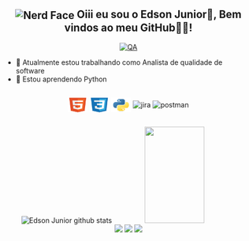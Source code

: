 <div align="center">
  <h2><img src="https://raw.githubusercontent.com/Tarikul-Islam-Anik/Animated-Fluent-Emojis/master/Emojis/Smilies/Nerd%20Face.png" alt="Nerd Face" width="25" height="25" align="center"/> Oiii eu sou o Edson Junior👋, Bem vindos ao meu GitHub👨‍💻!</h2>
</div>
<div align="center">
  <a href="https://github.com/projetos-junior"><img src="https://readme-typing-svg.demolab.com?font=Fira+Code&pause=10&color=F7ED1F&center=true&vCenter=true&&repeat=true&random=false&width=435&lines=Analista de qualidade(QA);Estudante de Python;Estudo continuo;Apaixonado por tecnologia" alt="QA " /></a>  
</div>

- 🔭 Atualmente estou trabalhando como Analista de qualidade de software
- 🌱 Estou aprendendo Python

##

<div align="center">
  <img align="center" alt="HTML" height="30" width="40"    src="https://raw.githubusercontent.com/devicons/devicon/master/icons/html5/html5-original.svg">
  <img align="center" alt="CSS" height="30" width="40"     src="https://raw.githubusercontent.com/devicons/devicon/master/icons/css3/css3-original.svg">
  <img align="center" alt="Python" height="30" width="40"  src="https://raw.githubusercontent.com/devicons/devicon/master/icons/python/python-original.svg">
  <img align="center" alt="jira" height="30" width="40"    src="https://cdn.jsdelivr.net/gh/devicons/devicon@latest/icons/jira/jira-original.svg" />
  <img align="center" alt="postman" height="30" width="40" src="https://cdn.jsdelivr.net/gh/devicons/devicon@latest/icons/postman/postman-original.svg" />        
</div>

##

<div align="center">  
  <img width="49%" height="195px" src="https://github-readme-stats.vercel.app/api?username=projetos-junior&show_icons=true&include_all_commits=true&rank_icon=github&count_private=true&hide_border=true&theme=dracula" alt="Edson Junior github stats"/> 
  <img width="49%" height="195px" src="https://github-readme-stats.vercel.app/api/top-langs/?username=projetos-junior&layout=compact&hide_border=true&theme=dracula&size_weight=0.5" />
</div>

  <div align="center">
    <a href="https://www.linkedin.com/in/edyjunior/" target="_blank"><img src="https://img.shields.io/badge/LinkedIn-0077B5?style=for-the-badge&logo=linkedin&logoColor=white"/></a>
    <a href="https://wa.me/+5511988020276" target="_blank"><img src="https://img.shields.io/badge/WhatsApp-25D366?style=for-the-badge&logo=whatsapp&logoColor=white" /></a>
    <a href="mailto:ejuniior@gmail.com" target="_blank"><img src="https://img.shields.io/badge/Gmail-D14836?style=for-the-badge&logo=gmail&logoColor=white"/></a>
  </div>
</div>





